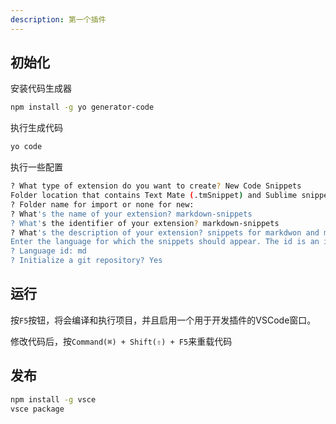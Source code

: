 ```yaml
---
description: 第一个插件
---
```


## 初始化

安装代码生成器
``` bash
npm install -g yo generator-code
```

执行生成代码
``` bash
yo code
```

执行一些配置
``` bash
? What type of extension do you want to create? New Code Snippets
Folder location that contains Text Mate (.tmSnippet) and Sublime snippets (.sublime-snippet) or press ENTER to start with a new snippet file.
? Folder name for import or none for new:
? What's the name of your extension? markdown-snippets
? What's the identifier of your extension? markdown-snippets
? What's the description of your extension? snippets for markdwon and mermaid
Enter the language for which the snippets should appear. The id is an identifier and is single, lower-case name such as 'php', 'javascript'
? Language id: md
? Initialize a git repository? Yes
```

## 运行

按`F5`按钮，将会编译和执行项目，并且启用一个用于开发插件的VSCode窗口。

修改代码后，按`Command(⌘) + Shift(⇧) + F5`来重载代码

## 发布

``` bash
npm install -g vsce
vsce package
```
